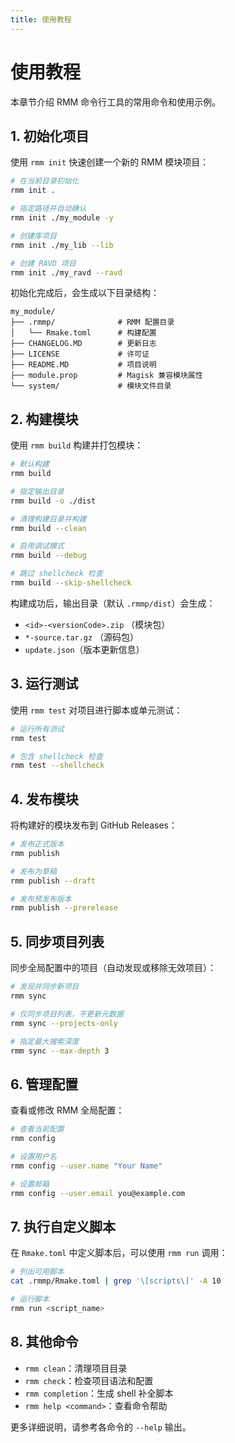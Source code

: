 ```yaml
---
title: 使用教程
---
```


# 使用教程

本章节介绍 RMM 命令行工具的常用命令和使用示例。

## 1. 初始化项目

使用 `rmm init` 快速创建一个新的 RMM 模块项目：

```bash
# 在当前目录初始化
rmm init .

# 指定路径并自动确认
rmm init ./my_module -y

# 创建库项目
rmm init ./my_lib --lib

# 创建 RAVD 项目
rmm init ./my_ravd --ravd
```

初始化完成后，会生成以下目录结构：

```
my_module/
├── .rmmp/              # RMM 配置目录
│   └── Rmake.toml      # 构建配置
├── CHANGELOG.MD        # 更新日志
├── LICENSE             # 许可证
├── README.MD           # 项目说明
├── module.prop         # Magisk 兼容模块属性
└── system/             # 模块文件目录
```

## 2. 构建模块

使用 `rmm build` 构建并打包模块：

```bash
# 默认构建
rmm build

# 指定输出目录
rmm build -o ./dist

# 清理构建目录并构建
rmm build --clean

# 启用调试模式
rmm build --debug

# 跳过 shellcheck 检查
rmm build --skip-shellcheck
```

构建成功后，输出目录（默认 `.rmmp/dist`）会生成：

- `<id>-<versionCode>.zip` （模块包）
- `*-source.tar.gz` （源码包）
- `update.json`（版本更新信息）

## 3. 运行测试

使用 `rmm test` 对项目进行脚本或单元测试：

```bash
# 运行所有测试
rmm test

# 包含 shellcheck 检查
rmm test --shellcheck
```

## 4. 发布模块

将构建好的模块发布到 GitHub Releases：

```bash
# 发布正式版本
rmm publish

# 发布为草稿
rmm publish --draft

# 发布预发布版本
rmm publish --prerelease
```

## 5. 同步项目列表

同步全局配置中的项目（自动发现或移除无效项目）：

```bash
# 发现并同步新项目
rmm sync

# 仅同步项目列表，不更新元数据
rmm sync --projects-only

# 指定最大搜索深度
rmm sync --max-depth 3
```

## 6. 管理配置

查看或修改 RMM 全局配置：

```bash
# 查看当前配置
rmm config

# 设置用户名
rmm config --user.name "Your Name"

# 设置邮箱
rmm config --user.email you@example.com
```

## 7. 执行自定义脚本

在 `Rmake.toml` 中定义脚本后，可以使用 `rmm run` 调用：

```bash
# 列出可用脚本
cat .rmmp/Rmake.toml | grep '\[scripts\]' -A 10

# 运行脚本
rmm run <script_name>
```

## 8. 其他命令

- `rmm clean`：清理项目目录
- `rmm check`：检查项目语法和配置
- `rmm completion`：生成 shell 补全脚本
- `rmm help <command>`：查看命令帮助

更多详细说明，请参考各命令的 `--help` 输出。
